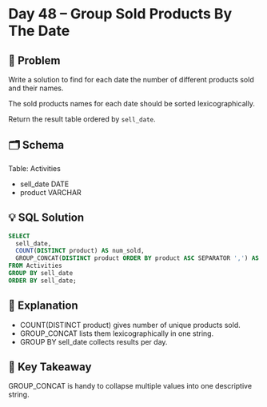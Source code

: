 # Day 48 – Group Sold Products By The Date

## 📖 Problem
Write a solution to find for each date the number of different products sold and their names.

The sold products names for each date should be sorted lexicographically.

Return the result table ordered by `sell_date`.

## 🗂 Schema
Table: Activities  
- sell_date DATE  
- product VARCHAR  

## 💡 SQL Solution
```sql
SELECT 
  sell_date,
  COUNT(DISTINCT product) AS num_sold,
  GROUP_CONCAT(DISTINCT product ORDER BY product ASC SEPARATOR ',') AS products
FROM Activities
GROUP BY sell_date
ORDER BY sell_date;
```

## 🧠 Explanation
- COUNT(DISTINCT product) gives number of unique products sold.  
- GROUP_CONCAT lists them lexicographically in one string.  
- GROUP BY sell_date collects results per day.  

## 🔑 Key Takeaway
GROUP_CONCAT is handy to collapse multiple values into one descriptive string.
